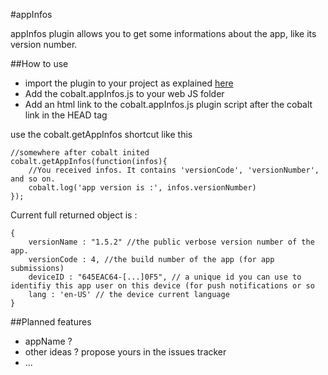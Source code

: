 #appInfos

appInfos plugin allows you to get some informations about the app, like its version number.


##How to use

* import the plugin to your project as explained [here](https://github.com/cobaltians/cobalt/wiki/Plugins-usage)
* Add the cobalt.appInfos.js to your web JS folder
* Add an html link to the cobalt.appInfos.js plugin script after the cobalt link in the HEAD tag

use the cobalt.getAppInfos shortcut like this

    //somewhere after cobalt inited
    cobalt.getAppInfos(function(infos){
        //You received infos. It contains 'versionCode', 'versionNumber', and so on.
        cobalt.log('app version is :', infos.versionNumber)
    });

Current full returned object is :

    {
        versionName : "1.5.2" //the public verbose version number of the app.
        versionCode : 4, //the build number of the app (for app submissions)
        deviceID : "645EAC64-[...]0F5", // a unique id you can use to identifiy this app user on this device (for push notifications or so
        lang : 'en-US' // the device current language
    }


##Planned features

 * appName ?
 * other ideas ? propose yours in the issues tracker
 * ...
